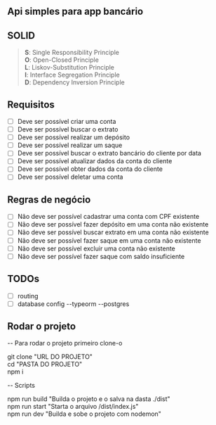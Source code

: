 ## Api simples para app bancário

## SOLID

> **S**: Single Responsibility Principle<br>
> **O**: Open-Closed Principle<br>
> **L**: Liskov-Substitution Principle<br>
> **I**: Interface Segregation Principle<br>
> **D**: Dependency Inversion Principle<br>

## Requisitos

- [ ] Deve ser possível criar uma conta
- [ ] Deve ser possível buscar o extrato
- [ ] Deve ser possível realizar um depósito
- [ ] Deve ser possível realizar um saque
- [ ] Deve ser possível buscar o extrato bancário do cliente por data
- [ ] Deve ser possível atualizar dados da conta do cliente
- [ ] Deve ser possível obter dados da conta do cliente
- [ ] Deve ser possível deletar uma conta

## Regras de negócio

- [ ] Não deve ser possível cadastrar uma conta com CPF existente
- [ ] Não deve ser possível fazer depósito em uma conta não existente
- [ ] Não deve ser possível buscar extrato em uma conta não existente
- [ ] Não deve ser possível fazer saque em uma conta não existente
- [ ] Não deve ser possível excluir uma conta não existente
- [ ] Não deve ser possível fazer saque com saldo insuficiente

## TODOs

- [ ] routing
- [ ] database config --typeorm --postgres

## Rodar o projeto

-- Para rodar o projeto primeiro clone-o

git clone "URL DO PROJETO"<br>
cd "PASTA DO PROJETO"<br>
npm i<br>

-- Scripts

npm run build "Builda o projeto e o salva na dasta ./dist"<br>
npm run start "Starta o arquivo /dist/index.js"<br>
npm run dev "Builda e sobe o projeto com nodemon"<br>
